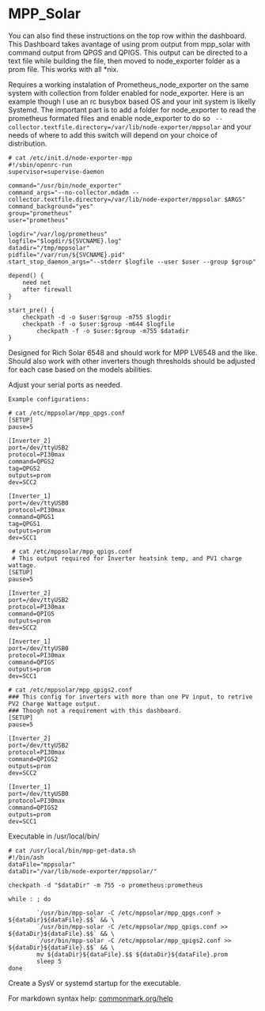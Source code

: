 # MPP_Solar

You can also find these instructions on the top row within the dashboard.
This Dashboard takes avantage of using prom output from mpp_solar with command output from QPGS and QPIGS.
This output can be directed to a text file while building the file, then moved to node_exporter folder as a prom file.
This works with all *nix.

Requires a working instalation of Prometheus_node_exporter on the same system with collection from folder enabled for node_exporter. Here is an example though I use an rc busybox based OS and your init system is likelly Systemd. The important part is to add a folder for node_exporter to read the prometheus formated files and enable node_exporter to do so ` --collector.textfile.directory=/var/lib/node-exporter/mppsolar` and your needs of where to add this switch will depend on your choice of distribution.

```
# cat /etc/init.d/node-exporter-mpp
#!/sbin/openrc-run
supervisor=supervise-daemon

command="/usr/bin/node_exporter"
command_args="--no-collector.mdadm --collector.textfile.directory=/var/lib/node-exporter/mppsolar $ARGS"
command_background="yes"
group="prometheus"
user="prometheus"

logdir="/var/log/prometheus"
logfile="$logdir/${SVCNAME}.log"
datadir="/tmp/mppsolar"
pidfile="/var/run/${SVCNAME}.pid"
start_stop_daemon_args="--stderr $logfile --user $user --group $group"

depend() {
	need net
	after firewall
}

start_pre() {
	checkpath -d -o $user:$group -m755 $logdir
	checkpath -f -o $user:$group -m644 $logfile
        checkpath -f -o $user:$group -m755 $datadir
}
```


Designed for Rich Solar 6548 and should work for MPP LV6548 and the like. Should also work with other inverters though thresholds should be adjusted for each case based on the models abilities.

Adjust your serial ports as needed. 

`Example configurations:`
```
# cat /etc/mppsolar/mpp_qpgs.conf
[SETUP]
pause=5

[Inverter_2]
port=/dev/ttyUSB2
protocol=PI30max
command=QPGS2
tag=QPGS2
outputs=prom
dev=SCC2

[Inverter_1]
port=/dev/ttyUSB0
protocol=PI30max
command=QPGS1
tag=QPGS1
outputs=prom
dev=SCC1
```


```
 # cat /etc/mppsolar/mpp_qpigs.conf
 # This output required for Inverter heatsink temp, and PV1 charge wattage.
[SETUP]
pause=5

[Inverter_2]
port=/dev/ttyUSB2
protocol=PI30max
command=QPIGS
outputs=prom
dev=SCC2

[Inverter_1]
port=/dev/ttyUSB0
protocol=PI30max
command=QPIGS
outputs=prom
dev=SCC1
```
```
# cat /etc/mppsolar/mpp_qpigs2.conf
### This config for inverters with more than one PV input, to retrive PV2 Charge Wattage output.
### Thoogh not a requirement with this dashboard.
[SETUP]
pause=5

[Inverter_2]
port=/dev/ttyUSB2
protocol=PI30max
command=QPIGS2
outputs=prom
dev=SCC2

[Inverter_1]
port=/dev/ttyUSB0
protocol=PI30max
command=QPIGS2
outputs=prom
dev=SCC1
```
Executable in /usr/local/bin/
```
# cat /usr/local/bin/mpp-get-data.sh
#!/bin/ash
dataFile="mppsolar"
dataDir="/var/lib/node-exporter/mppsolar/"

checkpath -d "$dataDir" -m 755 -o prometheus:prometheus

while : ; do

        `/usr/bin/mpp-solar -C /etc/mppsolar/mpp_qpgs.conf > ${dataDir}${dataFile}.$$` && \
        `/usr/bin/mpp-solar -C /etc/mppsolar/mpp_qpigs.conf >> ${dataDir}${dataFile}.$$` && \
        `/usr/bin/mpp-solar -C /etc/mppsolar/mpp_qpigs2.conf >> ${dataDir}${dataFile}.$$` && \
        mv ${dataDir}${dataFile}.$$ ${dataDir}${dataFile}.prom
        sleep 5
done
```

Create a SysV or systemd startup for the executable.

For markdown syntax help: [commonmark.org/help](https://commonmark.org/help/)
